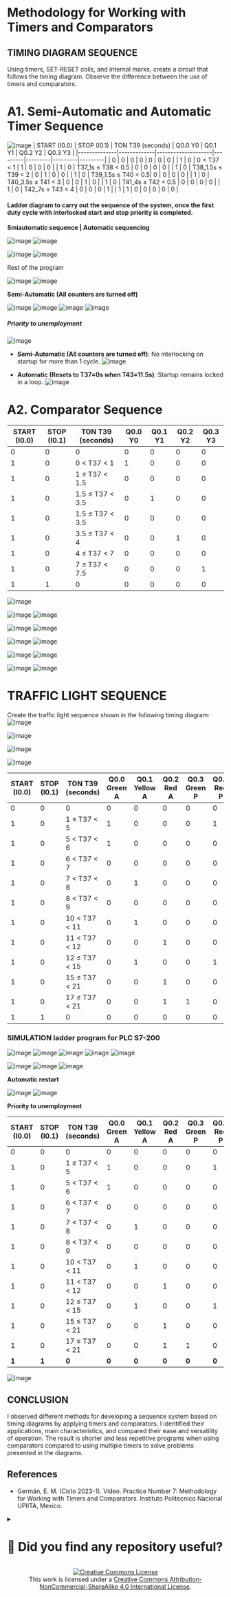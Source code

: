 # Methodology for Working with Timers and Comparators

## TIMING DIAGRAM SEQUENCE
Using timers, SET-RESET coils, and internal marks, create a circuit that follows the timing diagram. Observe the difference between the use of timers and comparators.

# A1. Semi-Automatic and Automatic Timer Sequence
![image](https://github.com/JoseEmmanuelVG/IndustrialAutomation/assets/89156254/2157fcd2-a191-4501-8638-50632e5a4f6f)
| START (I0.0) | STOP (I0.1) | TON T39 (seconds) | Q0.0 Y0 | Q0.1 Y1 | Q0.2 Y2 | Q0.3 Y3 |
|--------------|-------------|--------------------|---------|---------|---------|---------|
| 0            | 0           | 0                  | 0       | 0       | 0       | 0       |
| 1            | 0           | 0 < T37 < 1        | 1       | 0       | 0       | 0       |
| 1            | 0           | T37_1s ≤ T38 < 0.5 | 0       | 0       | 0       | 0       |
| 1            | 0           | T38_1.5s ≤ T39 < 2  | 0       | 1       | 0       | 0       |
| 1            | 0           | T39_1.5s ≤ T40 < 0.5| 0       | 0       | 0       | 0       |
| 1            | 0           | T40_3.5s ≤ T41 < 3  | 0       | 0       | 1       | 0       |
| 1            | 0           | T41_4s ≤ T42 < 0.5  | 0       | 0       | 0       | 0       |
| 1            | 0           | T42_7s ≤ T43 < 4   | 0       | 0       | 0       | 1       |
| 1            | 1           | 0                  | 0       | 0       | 0       | 0       |

#### Ladder diagram to carry out the sequence of the system, once the first duty cycle with interlocked start and stop priority is completed. 
**Smiautomatic sequence      |      Automatic sequencing** 

![image](https://github.com/JoseEmmanuelVG/IndustrialAutomation/assets/89156254/d1fa9595-e661-40d1-b25c-d1cb46399949)
![image](https://github.com/JoseEmmanuelVG/IndustrialAutomation/assets/89156254/fe9c7298-7ef5-4447-83cb-769b015d9320)

![image](https://github.com/JoseEmmanuelVG/IndustrialAutomation/assets/89156254/62150e94-c4c6-4649-b2be-d4dd505d865d)
![image](https://github.com/JoseEmmanuelVG/IndustrialAutomation/assets/89156254/12afa8e5-08d4-48a5-b416-3f1710ee828e)

Rest of the program 

![image](https://github.com/JoseEmmanuelVG/IndustrialAutomation/assets/89156254/1151dca1-028b-4e13-a3c1-39faa7c79d03)
![image](https://github.com/JoseEmmanuelVG/IndustrialAutomation/assets/89156254/ddbf3e39-82cb-40f7-b496-522a467d3867)

**Semi-Automatic (All counters are turned off)**

![image](https://github.com/JoseEmmanuelVG/IndustrialAutomation/assets/89156254/ab40d3f2-932b-4e66-8c15-6c002822bc09)
![image](https://github.com/JoseEmmanuelVG/IndustrialAutomation/assets/89156254/f2ae5c59-980c-4bdb-b184-365c9a6da573)
![image](https://github.com/JoseEmmanuelVG/IndustrialAutomation/assets/89156254/e35c29ff-2772-4f6c-86dc-30b3d855a412)
![image](https://github.com/JoseEmmanuelVG/IndustrialAutomation/assets/89156254/c6a12a7d-1b05-43d6-bd2b-1c2d92f44fb1)

##### Priority to unemployment
![image](https://github.com/JoseEmmanuelVG/IndustrialAutomation/assets/89156254/ae95f5fc-8e7e-4cd8-b20f-0d20e73dfc93)

- **Semi-Automatic (All counters are turned off)**: No interlocking on startup for more than 1 cycle.
![image](https://github.com/JoseEmmanuelVG/IndustrialAutomation/assets/89156254/a1fdc604-04ed-4b29-97d5-967656f914b0)

- **Automatic (Resets to T37=0s when T43=11.5s)**: Startup remains locked in a loop.
![image](https://github.com/JoseEmmanuelVG/IndustrialAutomation/assets/89156254/dbd9d7c3-6587-493c-a9c4-316c548ef259)

# A2. Comparator Sequence

| START (I0.0) | STOP (I0.1) | TON T39 (seconds) | Q0.0 Y0 | Q0.1 Y1 | Q0.2 Y2 | Q0.3 Y3 |
|--------------|-------------|--------------------|---------|---------|---------|---------|
| 0            | 0           | 0                  | 0       | 0       | 0       | 0       |
| 1            | 0           | 0 < T37 < 1        | 1       | 0       | 0       | 0       |
| 1            | 0           | 1 ≤ T37 < 1.5      | 0       | 0       | 0       | 0       |
| 1            | 0           | 1.5 ≤ T37 < 3.5    | 0       | 1       | 0       | 0       |
| 1            | 0           | 1.5 ≤ T37 < 3.5    | 0       | 0       | 0       | 0       |
| 1            | 0           | 3.5 ≤ T37 < 4      | 0       | 0       | 1       | 0       |
| 1            | 0           | 4 ≤ T37 < 7        | 0       | 0       | 0       | 0       |
| 1            | 0           | 7 ≤ T37 < 7.5      | 0       | 0       | 0       | 1       |
| 1            | 1           | 0                  | 0       | 0       | 0       | 0       |

![image](https://github.com/JoseEmmanuelVG/IndustrialAutomation/assets/89156254/35c5c186-4b68-4cf6-896f-705bb663555b)

![image](https://github.com/JoseEmmanuelVG/IndustrialAutomation/assets/89156254/0c8af5fb-d155-4991-af5a-690293556e15)
![image](https://github.com/JoseEmmanuelVG/IndustrialAutomation/assets/89156254/0ee47844-8cf5-4c21-a196-be4477c47020)

![image](https://github.com/JoseEmmanuelVG/IndustrialAutomation/assets/89156254/a7d9892f-a932-42ca-8f2c-c6330d54d3dc)
![image](https://github.com/JoseEmmanuelVG/IndustrialAutomation/assets/89156254/440fad6d-55b3-4a7b-b1e4-458bb4728157)

![image](https://github.com/JoseEmmanuelVG/IndustrialAutomation/assets/89156254/485b5f32-6b95-4459-8683-a0b6c9b8ad76)
![image](https://github.com/JoseEmmanuelVG/IndustrialAutomation/assets/89156254/08efe76d-6f3f-4108-9c13-be2246b04f0b)

![image](https://github.com/JoseEmmanuelVG/IndustrialAutomation/assets/89156254/85d05ef1-4984-4c40-bd4a-755cc6fb270d)
![image](https://github.com/JoseEmmanuelVG/IndustrialAutomation/assets/89156254/85fe1e26-565a-4f12-9043-183d790e641f)

![image](https://github.com/JoseEmmanuelVG/IndustrialAutomation/assets/89156254/ee84d69e-31e0-4922-b755-091b896710ad)
![image](https://github.com/JoseEmmanuelVG/IndustrialAutomation/assets/89156254/9315f88d-ed42-453d-96bb-f4c4787ecdf1)


# TRAFFIC LIGHT SEQUENCE
Create the traffic light sequence shown in the following timing diagram:
![image](https://github.com/JoseEmmanuelVG/IndustrialAutomation/assets/89156254/576ec9eb-8881-4800-95a0-acafc965a06c)

![image](https://github.com/JoseEmmanuelVG/IndustrialAutomation/assets/89156254/24c64777-59b3-4c38-89a2-90dd6fcd093d)

![image](https://github.com/JoseEmmanuelVG/IndustrialAutomation/assets/89156254/3fe2d47e-5ded-4281-abe7-1f6753934dd1)

![image](https://github.com/JoseEmmanuelVG/IndustrialAutomation/assets/89156254/cb67c3bf-4fa9-474b-9adf-985ed77fc1ea)

| START (I0.0) | STOP (I0.1) | TON T39 (seconds) | Q0.0 Green A | Q0.1 Yellow A | Q0.2 Red A | Q0.3 Green P | Q0.4 Red P |
|--------------|-------------|--------------------|--------------|---------------|-----------|--------------|------------|
| 0            | 0           | 0                  | 0            | 0             | 0         | 0            | 0          |
| 1            | 0           | 1 ≤ T37 < 5        | 1            | 0             | 0         | 0            | 1          |
| 1            | 0           | 5 < T37 < 6        | 1            | 0             | 0         | 0            | 0          |
| 1            | 0           | 6 < T37 < 7        | 0            | 0             | 0         | 0            | 0          |
| 1            | 0           | 7 < T37 < 8        | 0            | 1             | 0         | 0            | 0          |
| 1            | 0           | 8 < T37 < 9        | 0            | 0             | 0         | 0            | 0          |
| 1            | 0           | 10 < T37 < 11      | 0            | 1             | 0         | 0            | 0          |
| 1            | 0           | 11 < T37 < 12      | 0            | 0             | 1         | 0            | 0          |
| 1            | 0           | 12 ≤ T37 < 15      | 0            | 1             | 0         | 0            | 1          |
| 1            | 0           | 15 ≤ T37 < 21      | 0            | 0             | 1         | 0            | 0          |
| 1            | 0           | 17 ≤ T37 < 21      | 0            | 0             | 1         | 1            | 0          |
| 1            | 1           | 0                  | 0            | 0             | 0         | 0            | 0          |

### SIMULATION ladder program for PLC S7-200

![image](https://github.com/JoseEmmanuelVG/IndustrialAutomation/assets/89156254/ba61fa00-5ad8-4035-ad3f-3d5a6a5ca9c4)
![image](https://github.com/JoseEmmanuelVG/IndustrialAutomation/assets/89156254/4e113ba7-6a6e-4eba-ba58-f728ad9b6f89)
![image](https://github.com/JoseEmmanuelVG/IndustrialAutomation/assets/89156254/df548936-6eec-4e75-b80e-1da014729d73)
![image](https://github.com/JoseEmmanuelVG/IndustrialAutomation/assets/89156254/0dd8aa7f-6e9f-4e2c-982e-dbf72f4b11ee)
![image](https://github.com/JoseEmmanuelVG/IndustrialAutomation/assets/89156254/78536e8a-49b7-4bf2-9815-65f10bd9bc07)

![image](https://github.com/JoseEmmanuelVG/IndustrialAutomation/assets/89156254/f1a55c71-4a83-4c49-b41a-de0ceae26934)
![image](https://github.com/JoseEmmanuelVG/IndustrialAutomation/assets/89156254/ab2d63c6-e85f-4bb2-99b5-e57ae2277629)
![image](https://github.com/JoseEmmanuelVG/IndustrialAutomation/assets/89156254/8d415bed-a95c-4e74-a95b-6a3caf163d2e)

**Automatic restart**

![image](https://github.com/JoseEmmanuelVG/IndustrialAutomation/assets/89156254/d4342ac6-2a01-4f5a-a14b-4f679f214c31)
![image](https://github.com/JoseEmmanuelVG/IndustrialAutomation/assets/89156254/287569be-d9d8-4d2e-82fb-befdb3d04552)

**Priority to unemployment**

| START (I0.0) | STOP (I0.1) | TON T39 (seconds) | Q0.0 Green A | Q0.1 Yellow A | Q0.2 Red A | Q0.3 Green P | Q0.4 Red P |
|--------------|-------------|--------------------|--------------|---------------|-----------|--------------|------------|
| 0            | 0           | 0                  | 0            | 0             | 0         | 0            | 0          |
| 1            | 0           | 1 ≤ T37 < 5        | 1            | 0             | 0         | 0            | 1          |
| 1            | 0           | 5 < T37 < 6        | 1            | 0             | 0         | 0            | 0          |
| 1            | 0           | 6 < T37 < 7        | 0            | 0             | 0         | 0            | 0          |
| 1            | 0           | 7 < T37 < 8        | 0            | 1             | 0         | 0            | 0          |
| 1            | 0           | 8 < T37 < 9        | 0            | 0             | 0         | 0            | 0          |
| 1            | 0           | 10 < T37 < 11      | 0            | 1             | 0         | 0            | 0          |
| 1            | 0           | 11 < T37 < 12      | 0            | 0             | 1         | 0            | 0          |
| 1            | 0           | 12 ≤ T37 < 15      | 0            | 1             | 0         | 0            | 1          |
| 1            | 0           | 15 ≤ T37 < 21      | 0            | 0             | 1         | 0            | 0          |
| 1            | 0           | 17 ≤ T37 < 21      | 0            | 0             | 1         | 1            | 0          |
| **1**            | **1**           | **0**                  | **0**            | **0**             | **0**         | **0**            | **0**          |

![image](https://github.com/JoseEmmanuelVG/IndustrialAutomation/assets/89156254/fc561f66-c691-49c2-8211-2bfa5189623b)


## CONCLUSION

I observed different methods for developing a sequence system based on timing diagrams by applying timers and comparators. I identified their applications, main characteristics, and compared their ease and versatility of operation. The result is shorter and less repetitive programs when using comparators compared to using multiple timers to solve problems presented in the diagrams.

## References
- Germán, E. M. (Ciclo 2023-1). Video. Practice Number 7: Methodology for Working with Timers and Comparators. Instituto Politecnico Nacional UPIITA, Mexico.


<details>
  <summary> <H1> 🌟 Did you find any repository useful? </H1></summary>
  If any project has been helpful to you, consider giving it a ⭐ star in the repository and follow my GitHub account to stay tuned for future updates! 🚀

  In addition, I am always open to suggestions, recommendations or collaborations. Feel free to [get in touch](https://www.linkedin.com/in/vazquez-galan-jose-emmanuel-664968221) if you have any questions or ideas for improving this project. I'm excited for your feedback and contributions.

  Thank you for your interest and support! 😊
</details>


<p align="center">
<a rel="license" href="http://creativecommons.org/licenses/by-nc-sa/4.0/"><img alt="Creative Commons License" style="border-width:0" src="https://i.creativecommons.org/l/by-nc-sa/4.0/88x31.png" /></a><br />This work is licensed under a <a rel="license" href="http://creativecommons.org/licenses/by-nc-sa/4.0/">Creative Commons Attribution-NonCommercial-ShareAlike 4.0 International License</a>.
</p>
